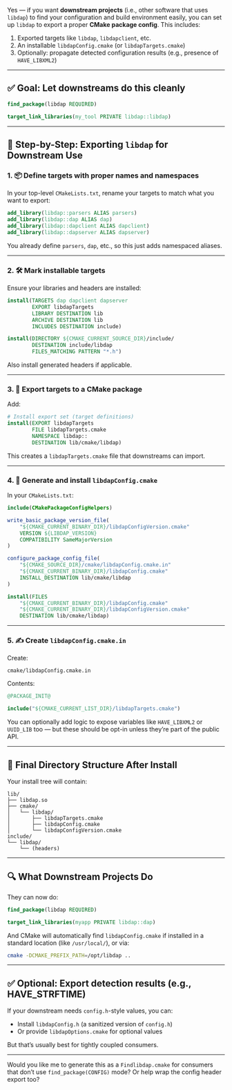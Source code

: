Yes — if you want **downstream projects** (i.e., other software that uses `libdap`) to find your configuration and build environment easily, you can set up `libdap` to export a proper **CMake package config**. This includes:

1. Exported targets like `libdap`, `libdapclient`, etc.
2. An installable `libdapConfig.cmake` (or `libdapTargets.cmake`)
3. Optionally: propagate detected configuration results (e.g., presence of `HAVE_LIBXML2`)

---

## ✅ Goal: Let downstreams do this cleanly

```cmake
find_package(libdap REQUIRED)

target_link_libraries(my_tool PRIVATE libdap::libdap)
```

---

## 🔧 Step-by-Step: Exporting `libdap` for Downstream Use

### 1. 📦 Define targets with proper names and namespaces

In your top-level `CMakeLists.txt`, rename your targets to match what you want to export:

```cmake
add_library(libdap::parsers ALIAS parsers)
add_library(libdap::dap ALIAS dap)
add_library(libdap::dapclient ALIAS dapclient)
add_library(libdap::dapserver ALIAS dapserver)
```

You already define `parsers`, `dap`, etc., so this just adds namespaced aliases.

---

### 2. 🛠 Mark installable targets

Ensure your libraries and headers are installed:

```cmake
install(TARGETS dap dapclient dapserver
        EXPORT libdapTargets
        LIBRARY DESTINATION lib
        ARCHIVE DESTINATION lib
        INCLUDES DESTINATION include)

install(DIRECTORY ${CMAKE_CURRENT_SOURCE_DIR}/include/
        DESTINATION include/libdap
        FILES_MATCHING PATTERN "*.h")
```

Also install generated headers if applicable.

---

### 3. 🧱 Export targets to a CMake package

Add:

```cmake
# Install export set (target definitions)
install(EXPORT libdapTargets
        FILE libdapTargets.cmake
        NAMESPACE libdap::
        DESTINATION lib/cmake/libdap)
```

This creates a `libdapTargets.cmake` file that downstreams can import.

---

### 4. 🧩 Generate and install `libdapConfig.cmake`

In your `CMakeLists.txt`:

```cmake
include(CMakePackageConfigHelpers)

write_basic_package_version_file(
    "${CMAKE_CURRENT_BINARY_DIR}/libdapConfigVersion.cmake"
    VERSION ${LIBDAP_VERSION}
    COMPATIBILITY SameMajorVersion
)

configure_package_config_file(
    "${CMAKE_SOURCE_DIR}/cmake/libdapConfig.cmake.in"
    "${CMAKE_CURRENT_BINARY_DIR}/libdapConfig.cmake"
    INSTALL_DESTINATION lib/cmake/libdap
)

install(FILES
    "${CMAKE_CURRENT_BINARY_DIR}/libdapConfig.cmake"
    "${CMAKE_CURRENT_BINARY_DIR}/libdapConfigVersion.cmake"
    DESTINATION lib/cmake/libdap)
```

---

### 5. ✍️ Create `libdapConfig.cmake.in`

Create:

```
cmake/libdapConfig.cmake.in
```

Contents:

```cmake
@PACKAGE_INIT@

include("${CMAKE_CURRENT_LIST_DIR}/libdapTargets.cmake")
```

You can optionally add logic to expose variables like `HAVE_LIBXML2` or `UUID_LIB` too — but these should be opt-in unless they’re part of the public API.

---

## 🧪 Final Directory Structure After Install

Your install tree will contain:

```
lib/
├── libdap.so
├── cmake/
│   └── libdap/
│       ├── libdapTargets.cmake
│       ├── libdapConfig.cmake
│       └── libdapConfigVersion.cmake
include/
└── libdap/
    └── (headers)
```

---

## 🔍 What Downstream Projects Do

They can now do:

```cmake
find_package(libdap REQUIRED)

target_link_libraries(myapp PRIVATE libdap::dap)
```

And CMake will automatically find `libdapConfig.cmake` if installed in a standard location (like `/usr/local/`), or via:

```bash
cmake -DCMAKE_PREFIX_PATH=/opt/libdap ..
```

---

## ✅ Optional: Export detection results (e.g., HAVE\_STRFTIME)

If your downstream needs `config.h`-style values, you can:

* Install `libdapConfig.h` (a sanitized version of `config.h`)
* Or provide `libdapOptions.cmake` for optional values

But that’s usually best for tightly coupled consumers.

---

Would you like me to generate this as a `Findlibdap.cmake` for consumers that don’t use `find_package(CONFIG)` mode? Or help wrap the config header export too?
